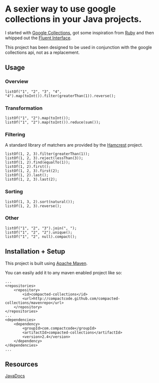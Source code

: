 # A sexier way to use google collections in your Java projects.

I started with [Google Collections](http://code.google.com/p/google-collections/), got some inspiration from [Ruby](http://ruby-doc.org/core/classes/Array.html) and then whipped out the [Fluent Interface](http://en.wikipedia.org/wiki/Fluent_interface).

This project has been designed to be used in conjunction with the google collections api, not as a replacement.

## Usage

### Overview

	listOf("1", "2", "3", "4", "4").map(toInt()).filter(greaterThan(1)).reverse();
	
### Transformation

	listOf("1", "2").map(toInt());
	listOf("1", "2").map(toInt()).reduce(sum());
	
### Filtering

A standard library of matchers are provided by the [Hamcrest](http://code.google.com/p/hamcrest/) project.

	listOf(1, 2, 3).filter(greaterThan(1));
	listOf(1, 2, 3).reject(lessThan(3));
	listOf(1, 2).find(equalTo(1)); 
	listOf(1, 2).first();
	listOf(1, 2, 3).first(2); 
	listOf(1, 2).last();
	listOf(1, 2, 3).last(2); 
	
### Sorting

	listOf(1, 3, 2).sort(natural());
	listOf(1, 2, 3).reverse();
	
### Other

    listOf("1", "2", "3").join(", ");
	listOf("1", "2", "2").unique();
	listOf("1", "2", null).compact();

## Installation + Setup

This project is built using [Apache Maven](http://maven.apache.org/).

You can easily add it to any maven enabled project like so:

	...
	<repositories>
		<repository>
			<id>compacted-collections</id>
			<url>http://compactcode.github.com/compacted-collections/mavenrepo</url>
		</repository>
	</repositories>
	...
	<dependencies>
		<dependency>
			<groupId>com.compactcode</groupId>
			<artifactId>compacted-collections</artifactId>
			<version>2.4</version>
		</dependency>
	</dependencies>
	...

## Resources

[JavaDocs](http://compactcode.github.com/compacted-collections/apidocs/2.4)